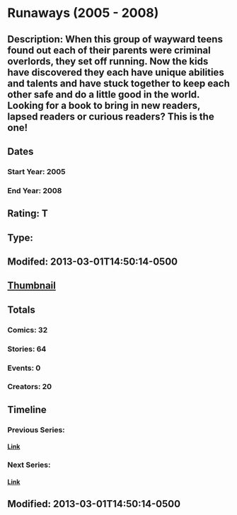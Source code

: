 # Runaways (2005 - 2008)
## Description: When this group of wayward teens found out each of their parents were criminal overlords, they set off running. Now the kids have discovered they each have unique abilities and talents and have stuck together to keep each other safe and do a little good in the world.<br>Looking for a book to bring in new readers, lapsed readers or curious readers? This is the one!
## Dates
### Start Year: 2005
### End Year: 2008
## Rating: T
## Type: 
## Modifed: 2013-03-01T14:50:14-0500
## [Thumbnail](http://i.annihil.us/u/prod/marvel/i/mg/3/50/513105e761df8.jpg)
## Totals
### Comics: 32
### Stories: 64
### Events: 0
### Creators: 20
## Timeline
### Previous Series: 
#### [Link]()
### Next Series: 
#### [Link]()
## Modified: 2013-03-01T14:50:14-0500